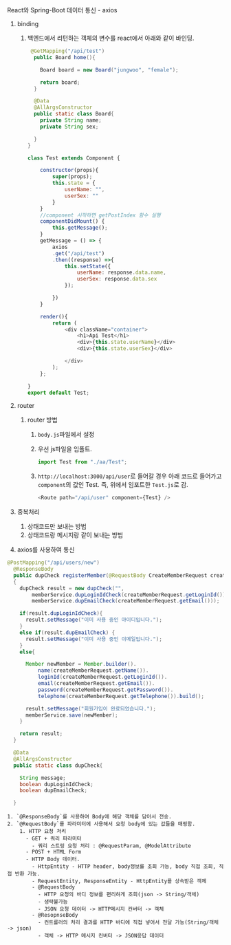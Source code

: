 React와 Spring-Boot 데이터 통신 - axios

1. binding

   1. 백엔드에서 리턴하는 객체의 변수를 react에서 아래와 같이 바인딩.

      ```java
       @GetMapping("/api/test")
        public Board home(){
      
          Board board = new Board("jungwoo", "female");
      
          return board;
        }
      
        @Data
        @AllArgsConstructor
        public static class Board{
          private String name;
          private String sex;
      
        }
      }
      ```

      ```js
      class Test extends Component {
      
          constructor(props){
              super(props);
              this.state = {
                  userName: "",
                  userSex: ""
              }
          }
          //component 시작하면 getPostIndex 함수 실행
          componentDidMount() {
              this.getMessage();
          }
          getMessage = () => {
              axios
              .get("/api/test")
              .then((response) =>{
                  this.setState({
                      userName: response.data.name,
                      userSex: response.data.sex
                  });
      
              })
          }
      
          render(){
              return (
                  <div className="container">
                      <h1>Api Test</h1>
                      <div>{this.state.userName}</div>
                      <div>{this.state.userSex}</div>
      
                  </div>
              );
          };
      
      }
      export default Test;
      
      ```



2. router

   1. router 방법

      1. `body.js`파일에서 설정

      2. 우선 js파일을 임폴트.

         ```js
         import Test from "./aa/Test";
         ```

      3. `http://localhost:3000/api/user`로 들어갈 경우 아래 코드로 들어가고 `component`의 값인 Test. 즉, 위에서 임포트한 `Test.js`로 감.

         ```js
         <Route path="/api/user" component={Test} />
         ```

         





3. 중복처리
   1. 상태코드만 보내는 방법
   2. 상태코드랑 메시지랑 같이 보내는 방법







4. axios를 사용하여 통신

```java
@PostMapping("/api/users/new")
  @ResponseBody
  public dupCheck registerMember(@RequestBody CreateMemberRequest createMemberRequest)
  {
    dupCheck result = new dupCheck("",
        memberService.dupLoginIdCheck(createMemberRequest.getLoginId()),
        memberService.dupEmailCheck(createMemberRequest.getEmail()));

    if(result.dupLoginIdCheck){
      result.setMessage("이미 사용 중인 아이디입니다.");
    }
    else if(result.dupEmailCheck) {
      result.setMessage("이미 사용 중인 이메일입니다.");
    }
    else{

      Member newMember = Member.builder().
          name(createMemberRequest.getName()).
          loginId(createMemberRequest.getLoginId()).
          email(createMemberRequest.getEmail()).
          password(createMemberRequest.getPassword()).
          telephone(createMemberRequest.getTelephone()).build();

      result.setMessage("회원가입이 완료되었습니다.");
      memberService.save(newMember);
    }

    return result;
  }

  @Data
  @AllArgsConstructor
  public static class dupCheck{

    String message;
    boolean dupLoginIdCheck;
    boolean dupEmailCheck;

  }
```

 	1. `@ResponseBody`를 사용하여 Body에 해당 객체를 담아서 전송.
 	2. `@RequestBody`를 파라미터에 사용해서 요청 body에 있는 값들을 매핑함.
      	1. HTTP 요청 처리
          - GET + 쿼리 파라미터
            - 쿼리 스트링 요청 처리 : @RequestParam, @ModelAttribute
          - POST + HTML Form
          - HTTP Body 데이터.
            - HttpEntity - HTTP header, body정보를 조회 가능, body 직접 조회, 직접 반환 가능.
            - RequestEntity, ResponseEntity - HttpEntity를 상속받은 객체
            - @RequestBody
              - HTTP 요청의 바디 정보를 편리하게 조회(json -> String/객체)
              - 생략불가능
              - JSON 요청 데이터 -> HTTP메시지 컨버터 -> 객체
            - @ResopnseBody
              - 컨트롤러의 처리 결과를 HTTP 바디에 직접 넣어서 전달 가능(String/객체 -> json)
              - 객체 -> HTTP 메시지 컨버터 -> JSON응답 데이터